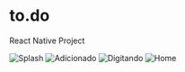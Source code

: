 # to.do
React Native Project

![Splash](https://user-images.githubusercontent.com/56945282/134276280-811de29a-e3ba-4eec-b080-de9ca48b9dab.png)
![Adicionado](https://user-images.githubusercontent.com/56945282/134276281-aa0a2802-42af-4c2f-a7ca-9ce69d6b73ac.png)
![Digitando](https://user-images.githubusercontent.com/56945282/134276282-0021295c-fdbd-4cf1-8873-b744de4e7a10.png)
![Home](https://user-images.githubusercontent.com/56945282/134276283-bd5b178f-0b25-42f1-8b7a-5f313d921a0e.png)
